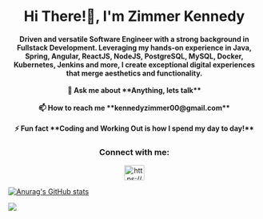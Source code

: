 <h1 align="center">Hi There!👋, I'm Zimmer Kennedy</h1>
<h4 align="center">Driven and versatile Software Engineer with a strong background in Fullstack Development. Leveraging my hands-on experience in Java, Spring, Angular, ReactJS, NodeJS, PostgreSQL, MySQL, Docker, Kubernetes, Jenkins and more, I create exceptional digital experiences that merge aesthetics and functionality.<br>
<br>
 💬 Ask me about **Anything, lets talk**<br>
<br>
 📫 How to reach me **kennedyzimmer00@gmail.com**<br>
<br>
⚡ Fun fact **Coding and Working Out is how I spend my day to day!**

<h3 align="center">Connect with me:</h3>
<p align="center">
<a href="https://linkedin.com/in/https://www.linkedin.com/in/zimmerkennedy/" target="blank"><img align="center" src="https://raw.githubusercontent.com/rahuldkjain/github-profile-readme-generator/master/src/images/icons/Social/linked-in-alt.svg" alt="https://www.linkedin.com/in/zimmerkennedy/" height="30" width="40" /></a>
</p>

[![Anurag's GitHub stats](https://github-readme-stats.vercel.app/api?username=ZimmerKennedy)](https://github.com/anuraghazra/github-readme-stats)

![](https://komarev.com/ghpvc/?username=ZimmerKennedy)
